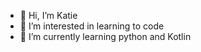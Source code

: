 - 👋 Hi, I’m Katie
- 👀 I’m interested in learning to code
- 🌱 I’m currently learning python and Kotlin

<!---
katieb786/katieb786 is a ✨ special ✨ repository because its `README.md` (this file) appears on your GitHub profile.
You can click the Preview link to take a look at your changes.
--->
